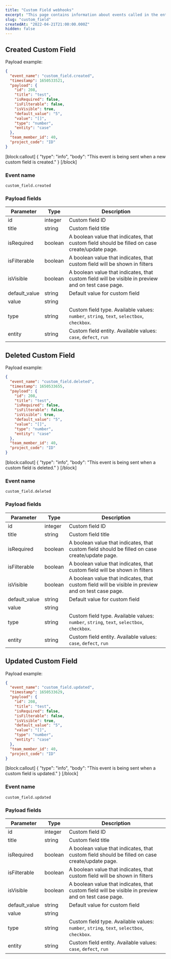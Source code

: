 ```yaml
---
title: "Custom Field webhooks"
excerpt: "This page contains information about events called in the entity Custom Field"
slug: "custom_field"
createdAt: "2022-04-21T21:00:00.000Z"
hidden: false
---
```


## Created Custom Field

Payload example:

```json
{
  "event_name": "custom_field.created",
  "timestamp": 1650533521,
  "payload": {
    "id": 208,
    "title": "test",
    "isRequired": false,
    "isFilterable": false,
    "isVisible": true,
    "default_value": "5",
    "value": "[]",
    "type": "number",
    "entity": "case"
  },
  "team_member_id": 40,
  "project_code": "ID"
}
```
[block:callout]
{
  "type": "info",
  "body": "This event is being sent when a new custom field is created."
}
[/block]

### Event name

`custom_field.created`

### Payload fields

| Parameter     | Type    | Description                                                                                         |
|---------------|---------|-----------------------------------------------------------------------------------------------------|
| id            | integer     | Custom field ID                                                                                     |
| title         | string  | Custom field title                                                                                  |
| isRequired    | boolean | A boolean value that indicates, that custom field should be filled on case create/update page.      |
| isFilterable  | boolean | A boolean value that indicates, that custom field will be shown in filters                          |
| isVisible     | boolean | A boolean value that indicates, that custom field will be visible in preview and on test case page. |
| default_value | string  | Default value for custom field                                                                      |
| value         | string  |                              |
| type          | string  | Custom field type. Available values: `number`, `string`, `text`, `selectbox`, `checkbox`.           |
| entity          | string  | Custom field entity. Available values: `case`, `defect`, `run`    |

## Deleted Custom Field

Payload example:

```json
{
  "event_name": "custom_field.deleted",
  "timestamp": 1650533655,
  "payload": {
    "id": 208,
    "title": "test",
    "isRequired": false,
    "isFilterable": false,
    "isVisible": true,
    "default_value": "5",
    "value": "[]",
    "type": "number",
    "entity": "case"
  },
  "team_member_id": 40,
  "project_code": "ID"
}
```
[block:callout]
{
  "type": "info",
  "body": "This event is being sent when a custom field is deleted."
}
[/block]

### Event name

`custom_field.deleted`

### Payload fields

| Parameter     | Type    | Description                                                                                         |
|---------------|---------|-----------------------------------------------------------------------------------------------------|
| id            | integer     | Custom field ID                                                                                     |
| title         | string  | Custom field title                                                                                  |
| isRequired    | boolean | A boolean value that indicates, that custom field should be filled on case create/update page.      |
| isFilterable  | boolean | A boolean value that indicates, that custom field will be shown in filters                          |
| isVisible     | boolean | A boolean value that indicates, that custom field will be visible in preview and on test case page. |
| default_value | string  | Default value for custom field                                                                      |
| value         | string  |                               |
| type          | string  | Custom field type. Available values: `number`, `string`, `text`, `selectbox`, `checkbox`.           |
| entity          | string  | Custom field entity. Available values: `case`, `defect`, `run`    |

## Updated Custom Field

Payload example:

```json
{
  "event_name": "custom_field.updated",
  "timestamp": 1650533629,
  "payload": {
    "id": 208,
    "title": "test",
    "isRequired": false,
    "isFilterable": false,
    "isVisible": true,
    "default_value": "5",
    "value": "[]",
    "type": "number",
    "entity": "case"
  },
  "team_member_id": 40,
  "project_code": "ID"
}
```
[block:callout]
{
  "type": "info",
  "body": "This event is being sent when a custom field is updated."
}
[/block]

### Event name

`custom_field.updated`

### Payload fields

| Parameter     | Type    | Description                                                                                         |
|---------------|---------|-----------------------------------------------------------------------------------------------------|
| id            | integer     | Custom field ID                                                                                     |
| title         | string  | Custom field title                                                                                  |
| isRequired    | boolean | A boolean value that indicates, that custom field should be filled on case create/update page.      |
| isFilterable  | boolean | A boolean value that indicates, that custom field will be shown in filters                          |
| isVisible     | boolean | A boolean value that indicates, that custom field will be visible in preview and on test case page. |
| default_value | string  | Default value for custom field                                                                      |
| value         | string  |                              |
| type          | string  | Custom field type. Available values: `number`, `string`, `text`, `selectbox`, `checkbox`.           |
| entity          | string  | Custom field entity. Available values: `case`, `defect`, `run`    |

